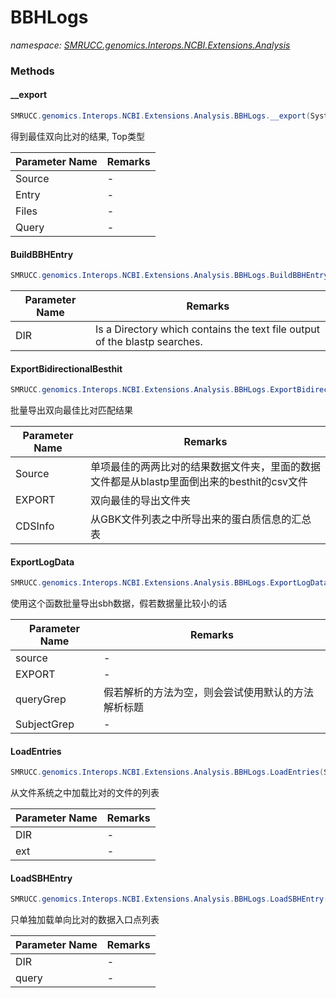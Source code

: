 ﻿# BBHLogs
_namespace: [SMRUCC.genomics.Interops.NCBI.Extensions.Analysis](./index.md)_





### Methods

#### __export
```csharp
SMRUCC.genomics.Interops.NCBI.Extensions.Analysis.BBHLogs.__export(System.Collections.Generic.IEnumerable{SMRUCC.genomics.Interops.NCBI.Extensions.LocalBLAST.Application.BatchParallel.AlignEntry},SMRUCC.genomics.Interops.NCBI.Extensions.LocalBLAST.Application.BatchParallel.AlignEntry,System.Collections.Generic.Dictionary{SMRUCC.genomics.Interops.NCBI.Extensions.LocalBLAST.Application.BatchParallel.AlignEntry,SMRUCC.genomics.Interops.NCBI.Extensions.LocalBLAST.Application.BBH.BestHit[]},SMRUCC.genomics.Interops.NCBI.Extensions.LocalBLAST.Application.BBH.BestHit[])
```
得到最佳双向比对的结果, Top类型

|Parameter Name|Remarks|
|--------------|-------|
|Source|-|
|Entry|-|
|Files|-|
|Query|-|


#### BuildBBHEntry
```csharp
SMRUCC.genomics.Interops.NCBI.Extensions.Analysis.BBHLogs.BuildBBHEntry(System.String,System.String)
```


|Parameter Name|Remarks|
|--------------|-------|
|DIR|Is a Directory which contains the text file output of the blastp searches.|


#### ExportBidirectionalBesthit
```csharp
SMRUCC.genomics.Interops.NCBI.Extensions.Analysis.BBHLogs.ExportBidirectionalBesthit(System.Collections.Generic.IEnumerable{SMRUCC.genomics.Interops.NCBI.Extensions.LocalBLAST.Application.BatchParallel.AlignEntry},System.String,System.Collections.Generic.Dictionary{System.String,SMRUCC.genomics.Assembly.NCBI.GenBank.CsvExports.GeneDumpInfo},System.Boolean)
```
批量导出双向最佳比对匹配结果

|Parameter Name|Remarks|
|--------------|-------|
|Source|单项最佳的两两比对的结果数据文件夹，里面的数据文件都是从blastp里面倒出来的besthit的csv文件|
|EXPORT|双向最佳的导出文件夹|
|CDSInfo|从GBK文件列表之中所导出来的蛋白质信息的汇总表|


#### ExportLogData
```csharp
SMRUCC.genomics.Interops.NCBI.Extensions.Analysis.BBHLogs.ExportLogData(System.Collections.Generic.IEnumerable{SMRUCC.genomics.Interops.NCBI.Extensions.LocalBLAST.Application.BatchParallel.AlignEntry},System.String,Microsoft.VisualBasic.Text.TextGrepScriptEngine,Microsoft.VisualBasic.Text.TextGrepScriptEngine)
```
使用这个函数批量导出sbh数据，假若数据量比较小的话

|Parameter Name|Remarks|
|--------------|-------|
|source|-|
|EXPORT|-|
|queryGrep|假若解析的方法为空，则会尝试使用默认的方法解析标题|
|SubjectGrep|-|


#### LoadEntries
```csharp
SMRUCC.genomics.Interops.NCBI.Extensions.Analysis.BBHLogs.LoadEntries(System.String,System.String)
```
从文件系统之中加载比对的文件的列表

|Parameter Name|Remarks|
|--------------|-------|
|DIR|-|
|ext|-|


#### LoadSBHEntry
```csharp
SMRUCC.genomics.Interops.NCBI.Extensions.Analysis.BBHLogs.LoadSBHEntry(System.String,System.String)
```
只单独加载单向比对的数据入口点列表

|Parameter Name|Remarks|
|--------------|-------|
|DIR|-|
|query|-|



